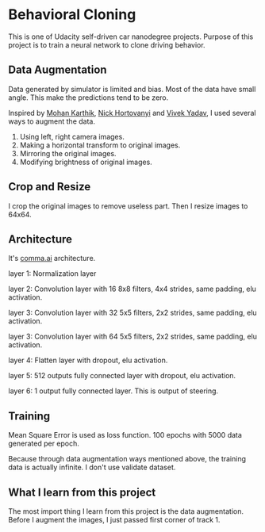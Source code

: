 # Behavioral Cloning

This is one of Udacity self-driven car nanodegree projects. Purpose of this project is to train a neural network to clone driving behavior.

## Data Augmentation

Data generated by simulator is limited and bias. Most of the data have small angle. This make the predictions tend to be zero.

Inspired by [Mohan Karthik](https://medium.com/@mohankarthik/cloning-a-car-to-mimic-human-driving-5c2f7e8d8aff#.cnd8p0v7s), [Nick Hortovanyi](https://medium.com/@NickHortovanyi/clone-driving-behaviour-17a809cd400b#.amidckol1) and [Vivek Yadav](https://chatbotslife.com/using-augmentation-to-mimic-human-driving-496b569760a9#.vmxld9pwn), I used several ways to augment the data.

1. Using left, right camera images.
2. Making a horizontal transform to original images.
3. Mirroring the original images.
4. Modifying brightness of original images.

## Crop and Resize

I crop the original images to remove useless part. Then I resize images to 64x64.

## Architecture

It's [comma.ai](https://github.com/commaai/research/blob/master/train_steering_model.py) architecture.

layer 1: Normalization layer

layer 2: Convolution layer with 16 8x8 filters, 4x4 strides, same padding, elu activation.

layer 3: Convolution layer with 32 5x5 filters, 2x2 strides, same padding, elu activation.

layer 3: Convolution layer with 64 5x5 filters, 2x2 strides, same padding, elu activation.

layer 4: Flatten layer with dropout, elu activation.

layer 5: 512 outputs fully connected layer with dropout, elu activation.

layer 6: 1 output fully connected layer. This is output of steering.

## Training

Mean Square Error is used as loss function. 100 epochs with 5000 data generated per epoch.

Because through data augmentation ways mentioned above, the training data is actually infinite. I don't use validate dataset.

## What I learn from this project

The most import thing I learn from this project is the data augmentation. Before I augment the images, I just passed first corner of track 1.
